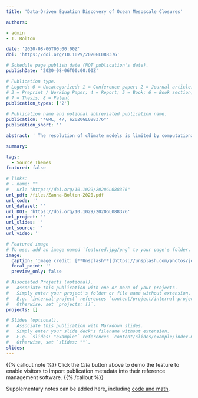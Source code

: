 ```yaml
---
title: 'Data-Driven Equation Discovery of Ocean Mesoscale Closures'

authors:

- admin
- T. Bolton

date: '2020-08-06T00:00:00Z'
doi: 'https://doi.org/10.1029/2020GL088376'

# Schedule page publish date (NOT publication's date).
publishDate: '2020-08-06T00:00:00Z'

# Publication type.
# Legend: 0 = Uncategorized; 1 = Conference paper; 2 = Journal article;
# 3 = Preprint / Working Paper; 4 = Report; 5 = Book; 6 = Book section;
# 7 = Thesis; 8 = Patent
publication_types: ['2']

# Publication name and optional abbreviated publication name.
publication: '*GRL, 47, e2020GL088376*'
publication_short: ''

abstract: ' The resolution of climate models is limited by computational cost. Therefore, we must rely on parameterizations to represent processes occurring below the scale resolved by the models. Here, we focus on parameterizations of ocean mesoscale eddies and employ machine learning (ML), namely, relevance vector machines (RVMs) and convolutional neural networks (CNNs), to derive computationally efficient parameterizations from data, which are interpretable and/or encapsulate physics. In particular, we demonstrate the usefulness of the RVM algorithm to reveal closed-form equations for eddy parameterizations with embedded conservation laws. When implemented in an idealized ocean model, all parameterizations improve the statistics of the coarse-resolution simulation. The CNN is more stable than the RVM such that its skill in reproducing the high-resolution simulation is higher than the other schemes; however, the RVM scheme is interpretable. This work shows the potential for new physics-aware interpretable ML turbulence parameterizations for use in ocean climate models.'

summary: 

tags:
  - Source Themes
featured: false

# links:
# - name: ""
#   url: "https://doi.org/10.1029/2020GL088376"
url_pdf: /files/Zanna-Bolton-2020.pdf
url_code: ''
url_dataset: ''
url_DOI: 'https://doi.org/10.1029/2020GL088376'
url_project: ''
url_slides: ''
url_source: ''
url_video: ''

# Featured image
# To use, add an image named `featured.jpg/png` to your page's folder.
image:
  caption: 'Image credit: [**Unsplash**](https://unsplash.com/photos/jdD8gXaTZsc)'
  focal_point: ''
  preview_only: false

# Associated Projects (optional).
#   Associate this publication with one or more of your projects.
#   Simply enter your project's folder or file name without extension.
#   E.g. `internal-project` references `content/project/internal-project/index.md`.
#   Otherwise, set `projects: []`.
projects: []

# Slides (optional).
#   Associate this publication with Markdown slides.
#   Simply enter your slide deck's filename without extension.
#   E.g. `slides: "example"` references `content/slides/example/index.md`.
#   Otherwise, set `slides: ""`.
slides:
---
```


{{% callout note %}}
Click the _Cite_ button above to demo the feature to enable visitors to import publication metadata into their reference management software.
{{% /callout %}}

Supplementary notes can be added here, including [code and math](https://wowchemy.com/docs/content/writing-markdown-latex/).
